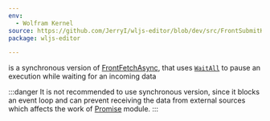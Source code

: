 ```yaml
---
env:
  - Wolfram Kernel
source: https://github.com/JerryI/wljs-editor/blob/dev/src/FrontSubmitKernel.wl
package: wljs-editor

---
```

is a synchronous version of [FrontFetchAsync](frontend/Reference/Frontend%20IO/FrontFetchAsync.md), that uses [`WaitAll`](frontend/Reference/Misc/Promise.md#`WaitAll`) to pause an execution while waiting for an incoming data

:::danger
It is not recommended to use synchronous version, since it blocks an event loop and can prevent receiving the data from external sources which affects the work of [Promise](frontend/Reference/Misc/Promise.md) module. 
:::